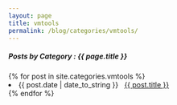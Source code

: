 ```yaml
---
layout: page
title: vmtools
permalink: /blog/categories/vmtools/
---
```


<h5> Posts by Category : {{ page.title }} </h5>

<div class="card">
{% for post in site.categories.vmtools %}
 <li class="category-posts"><span>{{ post.date | date_to_string }}</span> &nbsp; <a href="{{ post.url }}">{{ post.title }}</a></li>
{% endfor %}
</div>